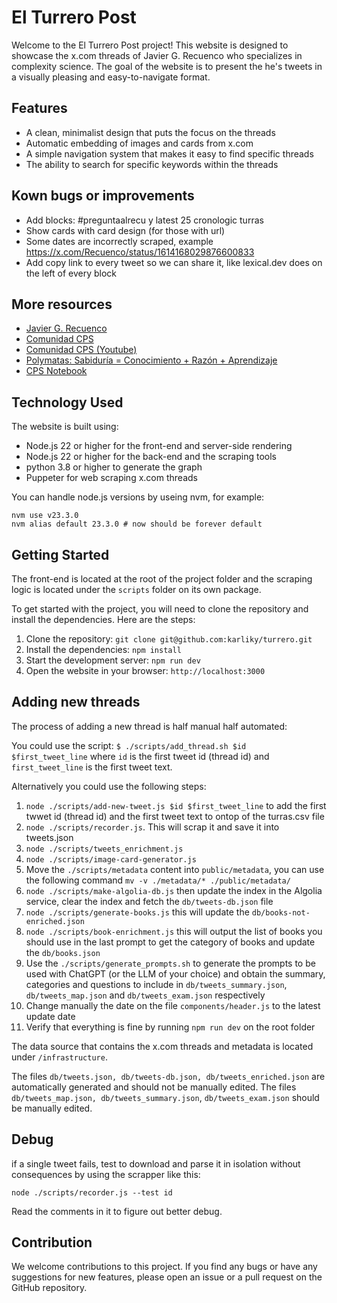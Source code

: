 # El Turrero Post

Welcome to the El Turrero Post project! This website is designed to showcase the
x.com threads of Javier G. Recuenco who specializes in complexity science. The
goal of the website is to present the he's tweets in a visually pleasing and
easy-to-navigate format.

## Features

- A clean, minimalist design that puts the focus on the threads
- Automatic embedding of images and cards from x.com
- A simple navigation system that makes it easy to find specific threads
- The ability to search for specific keywords within the threads

## Kown bugs or improvements

- Add blocks: #preguntaalrecu y latest 25 cronologic turras
- Show cards with card design (for those with url)
- Some dates are incorrectly scraped, example
  https://x.com/Recuenco/status/1614168029876600833
- Add copy link to every tweet so we can share it, like lexical.dev does on the
  left of every block

## More resources

- [Javier G. Recuenco](https://x.com/Recuenco)
- [Comunidad CPS](https://x.com/CPSComunidad)
- [Comunidad CPS (Youtube)](https://youtube.com/@cpsspain)
- [Polymatas: Sabiduría = Conocimiento + Razón + Aprendizaje](https://www.polymatas.com/)
- [CPS Notebook](https://cps.tonidorta.com)

## Technology Used

The website is built using:

- Node.js 22 or higher for the front-end and server-side rendering
- Node.js 22 or higher for the back-end and the scraping tools
- python 3.8 or higher to generate the graph
- Puppeter for web scraping x.com threads

You can handle node.js versions by useing nvm, for example:

```
nvm use v23.3.0
nvm alias default 23.3.0 # now should be forever default
```

## Getting Started

The front-end is located at the root of the project folder and the scraping
logic is located under the `scripts` folder on its own package.

To get started with the project, you will need to clone the repository and
install the dependencies. Here are the steps:

1. Clone the repository: `git clone git@github.com:karliky/turrero.git`
2. Install the dependencies: `npm install`
3. Start the development server: `npm run dev`
4. Open the website in your browser: `http://localhost:3000`

## Adding new threads

The process of adding a new thread is half manual half automated:

You could use the script: `$ ./scripts/add_thread.sh $id $first_tweet_line`
where `id` is the first tweet id (thread id) and `first_tweet_line` is the first
tweet text.

Alternatively you could use the following steps:

1. `node ./scripts/add-new-tweet.js $id $first_tweet_line` to add the first
   twwet id (thread id) and the first tweet text to ontop of the turras.csv file
2. `node ./scripts/recorder.js`. This will scrap it and save it into tweets.json
3. `node ./scripts/tweets_enrichment.js`
4. `node ./scripts/image-card-generator.js`
5. Move the `./scripts/metadata` content into `public/metadata`, you can use the
   following command `mv -v ./metadata/* ./public/metadata/`
6. `node ./scripts/make-algolia-db.js` then update the index in the Algolia
   service, clear the index and fetch the `db/tweets-db.json` file
7. `node ./scripts/generate-books.js` this will update the
   `db/books-not-enriched.json`
8. `node ./scripts/book-enrichment.js` this will output the list of books you
   should use in the last prompt to get the category of books and update the
   `db/books.json`
9. Use the `./scripts/generate_prompts.sh` to generate the prompts to be used
   with ChatGPT (or the LLM of your choice) and obtain the summary, categories
   and questions to include in `db/tweets_summary.json`, `db/tweets_map.json`
   and `db/tweets_exam.json` respectively
10. Change manually the date on the file `components/header.js` to the latest
    update date
11. Verify that everything is fine by running `npm run dev` on the root folder

The data source that contains the x.com threads and metadata is located under
`/infrastructure`.

The files `db/tweets.json, db/tweets-db.json, db/tweets_enriched.json` are
automatically generated and should not be manually edited. The files
`db/tweets_map.json, db/tweets_summary.json`, `db/tweets_exam.json` should be
manually edited.

## Debug

if a single tweet fails, test to download and parse it in isolation without
consequences by using the scrapper like this:

`node ./scripts/recorder.js --test id`

Read the comments in it to figure out better debug.

## Contribution

We welcome contributions to this project. If you find any bugs or have any
suggestions for new features, please open an issue or a pull request on the
GitHub repository.

